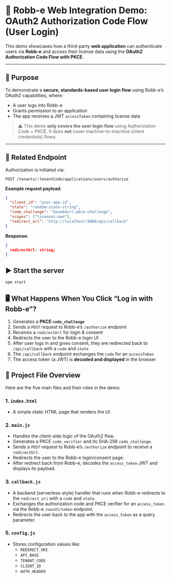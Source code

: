 # 🔐 Robb-e Web Integration Demo: OAuth2 Authorization Code Flow (User Login)

This demo showcases how a third-party **web application** can authenticate users via **Robb-e** and access their license data using the **OAuth2 Authorization Code Flow with PKCE**.

---

## 🎯 Purpose

To demonstrate a **secure, standards-based user login flow** using Robb-e’s OAuth2 capabilities, where:

- A user logs into Robb-e
- Grants permission to an application
- The app receives a JWT `accessToken` containing license data

> ⚠️ This demo **only covers the user login flow** using Authorization Code + PKCE. It does **not** cover machine-to-machine (client credentials) flows.

---

## 🔧 Related Endpoint

Authorization is initiated via:

`POST /tenants/:tenantCode/applications/users/authorize`

**Example request payload**:

```json
{
  "client_id": "your-app-id",
  "state": "random-state-string",
  "code_challenge": "base64url-pkce-challenge",
  "scopes": ["licenses:own"],
  "redirect_uri": "http://localhost:8080/api/callback"
}
```

**Response:**

```json
{
  redirectUrl: string;
}
```

## ▶️ Start the server

```bash
npm start
```

## 🖥️ What Happens When You Click “Log in with Robb-e”?

1. Generates a **PKCE `code_challenge`**
2. Sends a `POST` request to Robb-e’s `/authorize` endpoint
3. Receives a `redirectUrl` for login & consent
4. Redirects the user to the Robb-e login UI
5. After user logs in and gives consent, they are redirected back to `/api/callback` with a `code` and `state`
6. The `/api/callback` endpoint exchanges the `code` for an `accessToken`
7. The access token (a JWT) is **decoded and displayed** in the browser

## 📁 Project File Overview

Here are the five main files and their roles in the demo:

### 1. `index.html`

- A simple static HTML page that renders the UI.

### 2. `main.js`

- Handles the client-side logic of the OAuth2 flow.
- Generates a PKCE `code_verifier` and its SHA-256 `code_challenge`.
- Sends a `POST` request to Robb-e’s `/authorize` endpoint to receive a `redirectUrl`.
- Redirects the user to the Robb-e login/consent page.
- After redirect back from Robb-e, decodes the `access_token` JWT and displays its payload.

### 3. `callback.js`

- A backend (serverless-style) handler that runs when Robb-e redirects to the `redirect_uri` with a `code` and `state`.
- Exchanges the authorization code and PKCE verifier for an `access_token` via the Robb-e `/oauth/token` endpoint.
- Redirects the user back to the app with the `access_token` as a query parameter.

### 5. `config.js`

- Stores configuration values like:
  - `REDIRECT_URI`
  - `API_BASE`
  - `TENANT_CODE`
  - `CLIENT_ID`
  - `AUTH_HEADER`
